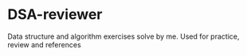 # DSA-reviewer
Data structure and algorithm exercises solve by me. Used for practice, review and references
